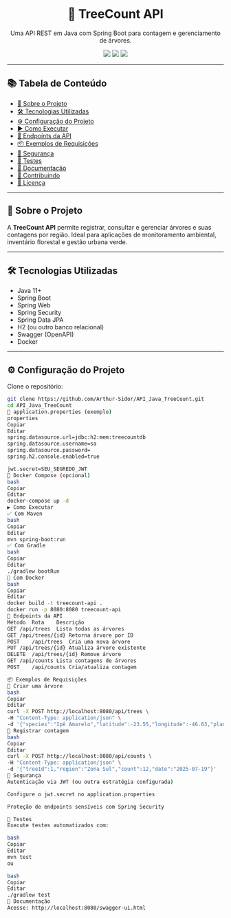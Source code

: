 <h1 align="center">🌳 TreeCount API</h1>

<p align="center">
  Uma API REST em Java com Spring Boot para contagem e gerenciamento de árvores.  
</p>

<p align="center">
  <img src="https://img.shields.io/badge/Java-11%2B-blue.svg" />
  <img src="https://img.shields.io/badge/Spring%20Boot-3.x-brightgreen.svg" />
  <img src="https://img.shields.io/badge/License-MIT-yellow.svg" />
</p>

---

## 📚 Tabela de Conteúdo

- [🚀 Sobre o Projeto](#-sobre-o-projeto)
- [🛠 Tecnologias Utilizadas](#-tecnologias-utilizadas)
- [⚙️ Configuração do Projeto](#️-configuração-do-projeto)
- [▶️ Como Executar](#️-como-executar)
- [🧪 Endpoints da API](#-endpoints-da-api)
- [📦 Exemplos de Requisições](#-exemplos-de-requisições)
- [🔐 Segurança](#-segurança)
- [🧪 Testes](#-testes)
- [📘 Documentação](#-documentação)
- [🤝 Contribuindo](#-contribuindo)
- [📄 Licença](#-licença)

---

## 🚀 Sobre o Projeto

A **TreeCount API** permite registrar, consultar e gerenciar árvores e suas contagens por região. Ideal para aplicações de monitoramento ambiental, inventário florestal e gestão urbana verde.

---

## 🛠 Tecnologias Utilizadas

- Java 11+
- Spring Boot
- Spring Web
- Spring Security
- Spring Data JPA
- H2 (ou outro banco relacional)
- Swagger (OpenAPI)
- Docker

---

## ⚙️ Configuração do Projeto

Clone o repositório:

```bash
git clone https://github.com/Arthur-Sidor/API_Java_TreeCount.git
cd API_Java_TreeCount
🔧 application.properties (exemplo)
properties
Copiar
Editar
spring.datasource.url=jdbc:h2:mem:treecountdb
spring.datasource.username=sa
spring.datasource.password=
spring.h2.console.enabled=true

jwt.secret=SEU_SEGREDO_JWT
🐳 Docker Compose (opcional)
bash
Copiar
Editar
docker-compose up -d
▶️ Como Executar
✅ Com Maven
bash
Copiar
Editar
mvn spring-boot:run
✅ Com Gradle
bash
Copiar
Editar
./gradlew bootRun
🐳 Com Docker
bash
Copiar
Editar
docker build -t treecount-api .
docker run -p 8080:8080 treecount-api
🧪 Endpoints da API
Método	Rota	Descrição
GET	/api/trees	Lista todas as árvores
GET	/api/trees/{id}	Retorna árvore por ID
POST	/api/trees	Cria uma nova árvore
PUT	/api/trees/{id}	Atualiza árvore existente
DELETE	/api/trees/{id}	Remove árvore
GET	/api/counts	Lista contagens de árvores
POST	/api/counts	Cria/atualiza contagem

📦 Exemplos de Requisições
📌 Criar uma árvore
bash
Copiar
Editar
curl -X POST http://localhost:8080/api/trees \
-H "Content-Type: application/json" \
-d '{"species":"Ipê Amarelo","latitude":-23.55,"longitude":-46.63,"plantingDate":"2023-03-20","height":4.2}'
📌 Registrar contagem
bash
Copiar
Editar
curl -X POST http://localhost:8080/api/counts \
-H "Content-Type: application/json" \
-d '{"treeId":1,"region":"Zona Sul","count":12,"date":"2025-07-19"}'
🔐 Segurança
Autenticação via JWT (ou outra estratégia configurada)

Configure o jwt.secret no application.properties

Proteção de endpoints sensíveis com Spring Security

🧪 Testes
Execute testes automatizados com:

bash
Copiar
Editar
mvn test
ou

bash
Copiar
Editar
./gradlew test
📘 Documentação
Acesse: http://localhost:8080/swagger-ui.html

